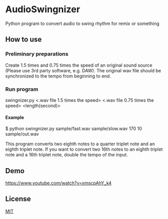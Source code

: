 # AudioSwingnizer
Python program to convert audio to swing rhythm for remix or something

## How to use
### Preliminary preparations
Create 1.5 times and 0.75 times the speed of an original sound source (Please use 3rd party software, e.g. DAW). The original wav file should be synchronized to the tempo from beginning to end.

### Run program
swingnizer.py <.wav file 1.5 times the speed> <.wav file 0.75 times the speed> <tempo> <length(second)> <output wav file>

#### Example
$ python swingnizer.py sample/fast.wav sample/slow.wav 170 10 sample/out.wav

This program converts two eighth notes to a quarter triplet note and an eighth triplet note. If you want to convert two 16th notes to an eighth triplet note and a 16th triplet note, double the tempo of the input.

## Demo
https://www.youtube.com/watch?v=xmscpAhY_k4

## License
[MIT](https://github.com/cln515/AudioSwingnizer/blob/master/LICENSE)